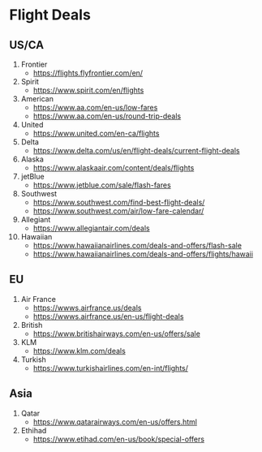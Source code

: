# Flight Deals

## US/CA

1. Frontier
    - https://flights.flyfrontier.com/en/
1. Spirit
    - https://www.spirit.com/en/flights
1. American
    - https://www.aa.com/en-us/low-fares
    - https://www.aa.com/en-us/round-trip-deals
1. United
    - https://www.united.com/en-ca/flights
1. Delta
    - https://www.delta.com/us/en/flight-deals/current-flight-deals
1. Alaska
    - https://www.alaskaair.com/content/deals/flights
1. jetBlue
    - https://www.jetblue.com/sale/flash-fares
1. Southwest
    - https://www.southwest.com/find-best-flight-deals/
    - https://www.southwest.com/air/low-fare-calendar/
1. Allegiant
    - https://www.allegiantair.com/deals
1. Hawaiian
    - https://www.hawaiianairlines.com/deals-and-offers/flash-sale
    - https://www.hawaiianairlines.com/deals-and-offers/flights/hawaii

## EU
1. Air France
    - https://wwws.airfrance.us/deals
    - https://wwws.airfrance.us/en-us/flight-deals
1. British
    - https://www.britishairways.com/en-us/offers/sale
1. KLM
    - https://www.klm.com/deals
1. Turkish
    - https://www.turkishairlines.com/en-int/flights/

## Asia
1. Qatar
    - https://www.qatarairways.com/en-us/offers.html
1. Ethihad
    - https://www.etihad.com/en-us/book/special-offers
